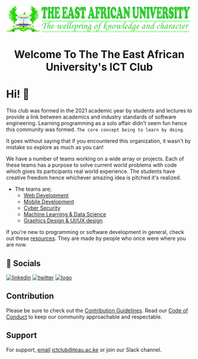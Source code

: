 <p align="center">
<img src="https://github.com/teau-ict-club/.github/blob/main/profile/src/logo-final.png">
</p>
<h1 align="center">Welcome To The The East African University's ICT Club </h1>

# Hi! 👋

This club was formed in the 2021 academic year by students and lectures to provide a link between academics and industry standards of software engineering. Learning programming as a solo affair didn't seem fun hence this community was formed. ```The core concept being to learn by doing```.

It goes without saying that if you encountered this organization, it wasn't by mistake so explore as much as you can!


We have a number of teams working on a wide array or projects. Each of these teams has a purpose to solve current world problems with code which gives its participants real world experience. The students have creative freedom hence whichever amazing idea is pitched it's realized.
- The teams are;
    - [Web Development](https://github.com/orgs/teau-ict-club/teams/web-dev-team)
    - [Mobile Development](https://github.com/orgs/teau-ict-club/teams/mobile-app-dev-team)
    - [Cyber Security](https://github.com/orgs/teau-ict-club/teams/cybersec-team)
    - [Machine Learning & Data Science](https://github.com/orgs/teau-ict-club/teams/machine_learning-and-data_science)
    - [Graphics Design & UI/UX design](https://github.com/orgs/teau-ict-club/teams/graphics-and-ui_ux)


If you're new to programming or software development in general, check out these [resources](https://github.com/teau-ict-club/.github/blob/main/Resources.md). They are made by people who once were where you are now.

## 🔗 Socials
[![linkedin](https://img.shields.io/badge/linkedin-0A66C2?style=for-the-badge&logo=linkedin&logoColor=white)](https://www.linkedin.com/company/the-east-african-university/)
[![twitter](https://img.shields.io/badge/twitter-1DA1F2?style=for-the-badge&logo=twitter&logoColor=white)](https://twitter.com/)
[![logo](https://img.shields.io/youtube/channel/views/UCnsSptnhHhSqyrj7IIyQaNw?label=YouTube&style=social)](https://www.youtube.com/channel/UCnsSptnhHhSqyrj7IIyQaNw/?sub_confirmation=1)

## Contribution
Please be sure to check out the [Contribution Guidelines](https://github.com/teau-ict-club/.github/blob/main/Contributing.md). Read our [Code of Conduct](https://github.com/teau-ict-club/.github/blob/main/CodeOfConduct.md) to keep our community approachable and respectable.














## Support

For support, [email](ictclub@teau.ac.ke) ictclub@teau.ac.ke or join our Slack channel.